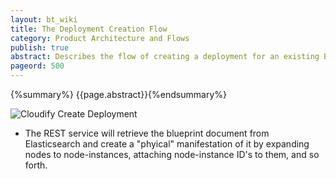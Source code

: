 ```yaml
---
layout: bt_wiki
title: The Deployment Creation Flow
category: Product Architecture and Flows
publish: true
abstract: Describes the flow of creating a deployment for an existing Blueprint
pageord: 500
---
```

{%summary%} {{page.abstract}}{%endsummary%}

![Cloudify Create Deployment](/guide/images3/architecture/cloudify_flow_create_deployment.png)

* The REST service will retrieve the blueprint document from Elasticsearch and create a "phyical" manifestation of it by expanding nodes to node-instances, attaching node-instance ID's to them, and so forth.